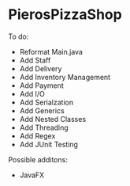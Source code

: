# PierosPizzaShop

To do:
- Reformat Main.java
- Add Staff
- Add Delivery
- Add Inventory Management
- Add Payment
- Add I/O
- Add Serialzation
- Add Generics
- Add Nested Classes
- Add Threading
- Add Regex
- Add JUnit Testing

Possible additons:
- JavaFX